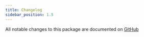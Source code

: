 ```yaml
---
title: Changelog
sidebar_position: 1.5
---
```


All notable changes to this package are documented on [GitHub](https://github.com/Javaabu/query-builder/blob/main/CHANGELOG.md)
